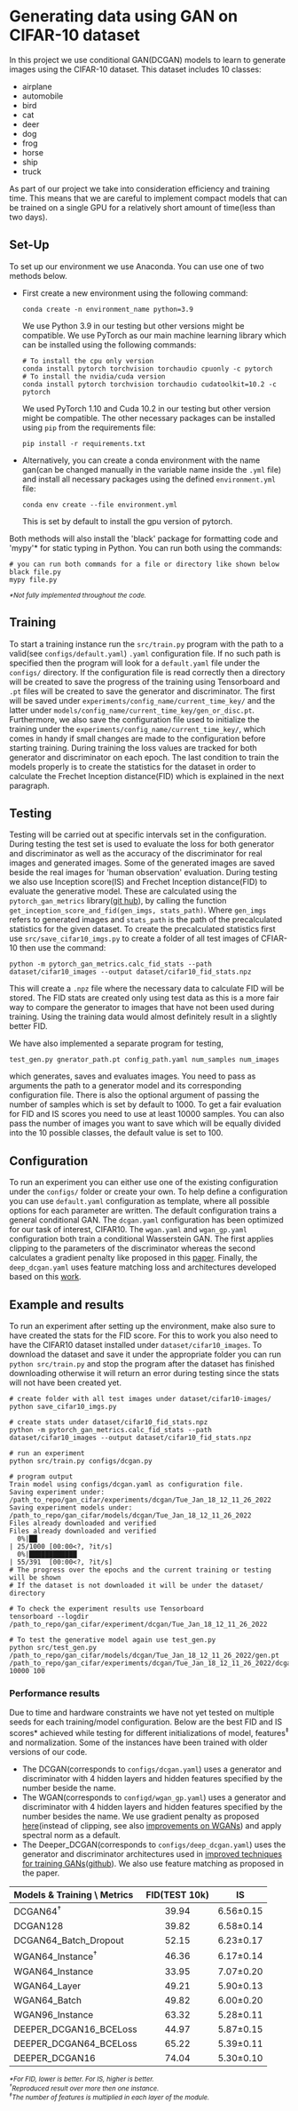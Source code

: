 # Generating data using GAN on CIFAR-10 dataset

In this project we use conditional GAN(DCGAN) models to learn to generate images using the CIFAR-10 dataset. This dataset includes 10 classes:

- airplane
- automobile
- bird
- cat
- deer
- dog
- frog
- horse
- ship
- truck

As part of our project we take into consideration efficiency and training time. This means that we are careful to implement compact models that can be trained on a single GPU for a relatively short amount of time(less than two days).

## Set-Up
To set up our environment we use Anaconda. You can use one of two methods below.

- First create a new environment using the following command:
    ```
    conda create -n environment_name python=3.9
    ```
    We use Python 3.9 in our testing but other versions might be compatible. We use PyTorch as our main machine learning library which can be installed using the following commands:
    ```
    # To install the cpu only version
    conda install pytorch torchvision torchaudio cpuonly -c pytorch
    # To install the nvidia/cuda version
    conda install pytorch torchvision torchaudio cudatoolkit=10.2 -c pytorch
    ```
    We used PyTorch 1.10 and Cuda 10.2 in our testing but other version might be compatible. The other necessary packages can be installed using `pip` from the requirements file:
    ```
    pip install -r requirements.txt
    ```

- Alternatively, you can create a conda environment with the name gan(can be changed manually in the variable name inside the `.yml` file) and install all necessary packages using the defined `environment.yml` file:
    ```
    conda env create --file environment.yml
    ```
    This is set by default to install the gpu version of pytorch.

Both methods will also install the 'black' package for formatting code and 'mypy'\* for static typing in Python. You can run both using the commands:
```
# you can run both commands for a file or directory like shown below
black file.py
mypy file.py
```

<sub>_*Not fully implemented throughout the code._

## Training
To start a training instance run the `src/train.py` program with the path to a valid(see `configs/default.yaml`) `.yaml` configuration file. If no such path is specified then the program will look for a `default.yaml` file under the `configs/` directory. If the configuration file is read correctly then a directory will be created to save the progress of the training using Tensorboard and `.pt` files will be created to save the generator and discriminator. The first will be saved under `experiments/config_name/current_time_key/` and the latter under `models/config_name/current_time_key/gen_or_disc.pt`. Furthermore, we also save the configuration file used to initialize the training under the `experiments/config_name/current_time_key/`, which comes in handy if small changes are made to the configuration before starting training. During training the loss values are tracked for both generator and discriminator on each epoch. The last condition to train the models properly is to create the statistics for the dataset in order to calculate the Frechet Inception distance(FID) which is explained in the next paragraph.

## Testing
Testing will be carried out at specific intervals set in the configuration. During testing the test set is used to evaluate the loss for both generator and discriminator as well as the accuracy of the discriminator for real images and generated images. Some of the generated images are saved beside the real images for 'human observation' evaluation. During testing we also use Inception score(IS) and Frechet Inception distance(FID) to evaluate the generative model. These are calculated using the `pytorch_gan_metrics` library([git hub](https://github.com/w86763777/pytorch-gan-metrics)), by calling the function `get_inception_score_and_fid(gen_imgs, stats_path)`. Where `gen_imgs` refers to generated images and `stats_path` is the path of the precalculated statistics for the given dataset. To create the precalculated statistics first use `src/save_cifar10_imgs.py` to create a folder of all test images of CFIAR-10 then use the command:
```
python -m pytorch_gan_metrics.calc_fid_stats --path dataset/cifar10_images --output dataset/cifar10_fid_stats.npz
```
This will create a `.npz` file where the necessary data to calculate FID will be stored. The FID stats are created only using test data as this is a more fair way to compare the generator to images that have not been used during training. Using the training data would almost definitely result in a slightly better FID.

We have also implemented a separate program for testing,
```
test_gen.py gnerator_path.pt config_path.yaml num_samples num_images
```
which generates, saves and evaluates images. You need to pass as arguments the path to a generator model and its corresponding configuration file. There is also the optional argument of passing the number of samples which is set by default to 1000. To get a fair evaluation for FID and IS scores you need to use at least 10000 samples. You can also pass the number of images you want to save which will be equally divided into the 10 possible classes, the default value is set to 100.

## Configuration
To run an experiment you can either use one of the existing configuration under the `configs/` folder or create your own. To help define a configuration you can use `default.yaml` configuration as template, where all possible options for each parameter are written. The default configuration trains a general conditional GAN. The `dcgan.yaml` configuration has been optimized for our task of interest, CIFAR10. The `wgan.yaml` and `wgan_gp.yaml` configuration both train a conditional Wasserstein GAN. The first applies clipping to the parameters of the discriminator whereas the second calculates a gradient penalty like proposed in this [paper](https://arxiv.org/pdf/1706.08500). Finally, the `deep_dcgan.yaml` uses feature matching loss and architectures developed based on this [work](https://arxiv.org/abs/1606.03498).

## Example and results
To run an experiment after setting up the environment, make also sure to have created the stats for the FID score. For this to work you also need to have the CIFAR10 dataset installed under `dataset/cifar10_images`. To download the dataset and save it under the appropriate folder you can run `python src/train.py` and stop the program after the dataset has finished downloading otherwise it will return an error during testing since the stats will not have been created yet.
```
# create folder with all test images under dataset/cifar10-images/
python save_cifar10_imgs.py

# create stats under dataset/cifar10_fid_stats.npz
python -m pytorch_gan_metrics.calc_fid_stats --path dataset/cifar10_images --output dataset/cifar10_fid_stats.npz

# run an experiment
python src/train.py configs/dcgan.py

# program output
Train model using configs/dcgan.yaml as configuration file.
Saving experiment under:         /path_to_repo/gan_cifar/experiments/dcgan/Tue_Jan_18_12_11_26_2022
Saving experiment models under:  /path_to_repo/gan_cifar/models/dcgan/Tue_Jan_18_12_11_26_2022
Files already downloaded and verified
Files already downloaded and verified
  0%|██                                                                            | 25/1000 [00:00<?, ?it/s]
  0%|████████████                                                                  | 55/391  [00:00<?, ?it/s]
# The progress over the epochs and the current training or testing will be shown
# If the dataset is not downloaded it will be under the dataset/ directory

# To check the experiment results use Tensorboard
tensorboard --logdir /path_to_repo/gan_cifar/experiment/dcgan/Tue_Jan_18_12_11_26_2022

# To test the generative model again use test_gen.py
python src/test_gen.py /path_to_repo/gan_cifar/models/dcgan/Tue_Jan_18_12_11_26_2022/gen.pt /path_to_repo/gan_cifar/experiments/dcgan/Tue_Jan_18_12_11_26_2022/dcgan.yaml 10000 100
```

### Performance results
Due to time and hardware constraints we have not yet tested on multiple seeds for each training/model configuration. Below are the best FID and IS scores\* achieved while testing for different initializations of model, features<sup>‡</sup> and normalization. Some of the instances have been trained with older versions of our code.

- The DCGAN(corresponds to `configs/dcgan.yaml`) uses a generator and discriminator with 4 hidden layers and hidden features specified by the number beside the name.
- The WGAN(corresponds to `configd/wgan_gp.yaml`) uses a generator and discriminator with 4 hidden layers and hidden features specified by the number besides the name. We use gradient penalty as proposed [here](https://arxiv.org/pdf/1706.08500)(instead of clipping, see also [improvements on WGANs](https://arxiv.org/pdf/1704.00028)) and apply spectral norm as a default.
- The Deeper_DCGAN(corresponds to `configs/deep_dcgan.yaml`) uses the generator and discriminator architectures used in [improved techniques for training GANs](https://arxiv.org/pdf/1606.03498.pdf)([github](https://github.com/openai/improved-gan/blob/master/mnist_svhn_cifar10/train_cifar_feature_matching.py)). We also use feature matching as proposed in the paper.

|  Models & Training \ Metrics      | FID(TEST 10k) |     IS       |
| :----                             | :----:        |     :----:   |
| DCGAN64<sup>†</sup>               |    39.94      |  6.56±0.15   |
| DCGAN128                          |    39.82      |  6.58±0.14   |
| DCGAN64_Batch_Dropout             |    52.15      |  6.23±0.17   |
| WGAN64_Instance<sup>†</sup>       |    46.36      |  6.17±0.14   |
| WGAN64_Instance                   |    33.95      |  7.07±0.20   |
| WGAN64_Layer                      |    49.21      |  5.90±0.13   |
| WGAN64_Batch                      |    49.82      |  6.00±0.20   |
| WGAN96_Instance                   |    63.32      |  5.28±0.11   |
| DEEPER_DCGAN16_BCELoss            |    44.97      |  5.87±0.15   |
| DEEPER_DCGAN64_BCELoss            |    65.22      |  5.39±0.11   |
| DEEPER_DCGAN16                    |    74.04      |  5.30±0.10   |

<sub>_*For FID, lower is better. For IS, higher is better._</sub><br>
<sub>_<sup>†</sup>Reproduced result over more then one instance._</sub><br>
<sub>_<sup>‡</sup>The number of features is multiplied in each layer of the module._

